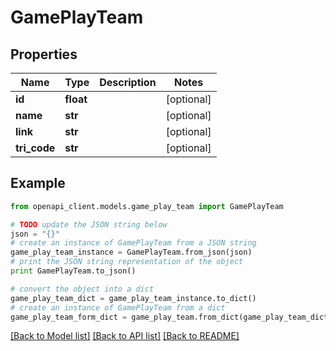 # GamePlayTeam


## Properties

Name | Type | Description | Notes
------------ | ------------- | ------------- | -------------
**id** | **float** |  | [optional] 
**name** | **str** |  | [optional] 
**link** | **str** |  | [optional] 
**tri_code** | **str** |  | [optional] 

## Example

```python
from openapi_client.models.game_play_team import GamePlayTeam

# TODO update the JSON string below
json = "{}"
# create an instance of GamePlayTeam from a JSON string
game_play_team_instance = GamePlayTeam.from_json(json)
# print the JSON string representation of the object
print GamePlayTeam.to_json()

# convert the object into a dict
game_play_team_dict = game_play_team_instance.to_dict()
# create an instance of GamePlayTeam from a dict
game_play_team_form_dict = game_play_team.from_dict(game_play_team_dict)
```
[[Back to Model list]](../README.md#documentation-for-models) [[Back to API list]](../README.md#documentation-for-api-endpoints) [[Back to README]](../README.md)


